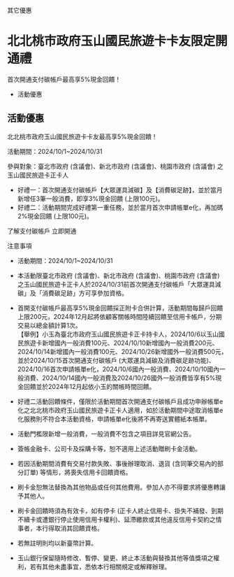 其它優惠

# 北北桃市政府玉山國民旅遊卡卡友限定開通禮  

首次開通支付碳帳戶最高享5%現金回饋！

  * 活動優惠

## 活動優惠

北北桃市政府玉山國民旅遊卡卡友最高享5%現金回饋！

活動期間：2024/10/1~2024/10/31

參與對象：臺北市政府 (含議會)、新北市政府 (含議會)、桃園市政府 (含議會) 之玉山國民旅遊卡正卡人

  * 好禮一：首次開通支付碳帳戶【大眾運具減碳】及【消費碳足跡】，並於當月新增任3筆一般消費，即享3%現金回饋 (上限100元)。
  * 好禮二：活動期間完成好禮第一重任務，並於當月首次申請帳單e化，再加碼2%現金回饋 (上限100元)。

了解支付碳帳戶 立即開通

注意事項

  * 活動期間：2024/10/1~2024/10/31
  * 本活動限臺北市政府 (含議會)、新北市政府 (含議會)、桃園市政府 (含議會) 之玉山國民旅遊卡正卡人於2024/10/31前首次開通支付碳帳戶「大眾運具減碳」及「消費碳足跡」方可享參加資格。
  * 首開支付碳帳戶最高享5%現金回饋採正附卡合併計算，活動期間每歸戶回饋上限200元，2024年12月起將依顧客關帳時間陸續回饋至信用卡帳戶，分期交易以總金額計算1次。  
【舉例】小玉為臺北市政府玉山國民旅遊卡正卡持卡人，2024/10/6以玉山國民旅遊卡新增國內一般消費100元、2024/10/10新增國內一般消費200元、2024/10/14新增國內一般消費100元、2024/10/26新增國外一般消費500元，並於2024/10/15首次開通支付碳帳戶
(大眾運具減碳及消費碳足跡功能)、2024/10/16首次申請帳單e化，2024/10/6國內一般消費、2024/10/10國內一般消費、2024/10/14國內一般消費及2024/10/26國外一般消費皆享有5%現金回饋並於2024年12月起依小玉的關帳時間回饋。

  * 好禮二活動回饋條件，僅限於活動期間首次開通支付碳帳戶且成功申辦帳單e化之北北桃市政府玉山國民旅遊卡正卡人適用，如於活動期間中途取消帳單e化服務則不符合本活動資格，申請帳單e化後將不再寄送實體紙本帳單。
  * 活動門檻限新增一般消費，一般消費不包含之項目詳見官網公告。
  * 簽帳金融卡、公司卡及採購卡等，恕不適用上述活動贈刷卡金活動。
  * 若因活動期間消費有交易付款失敗、事後辦理取消、退貨 (含同筆交易內的部分訂單) 等情形，將喪失信用卡回饋資格。
  * 刷卡金恕無法替換為其他物品或任何其他費用。參加人亦不得要求將優惠轉讓予其他人。
  * 刷卡金回饋時須為有效卡，如有停卡 (正卡人終止信用卡、掛失不補發、到期不續卡或遭銀行停止使用信用卡權利)、延滯繳款或其他違反信用卡契約之情事者，本行得取消其回饋資格。
  * 若無註明則均以新臺幣計算。
  * 玉山銀行保留隨時修改、暫停、變更、終止本活動與替換其他等值獎項之權利，若有其他未盡事宜，悉依本行相關規定或解釋辦理。

